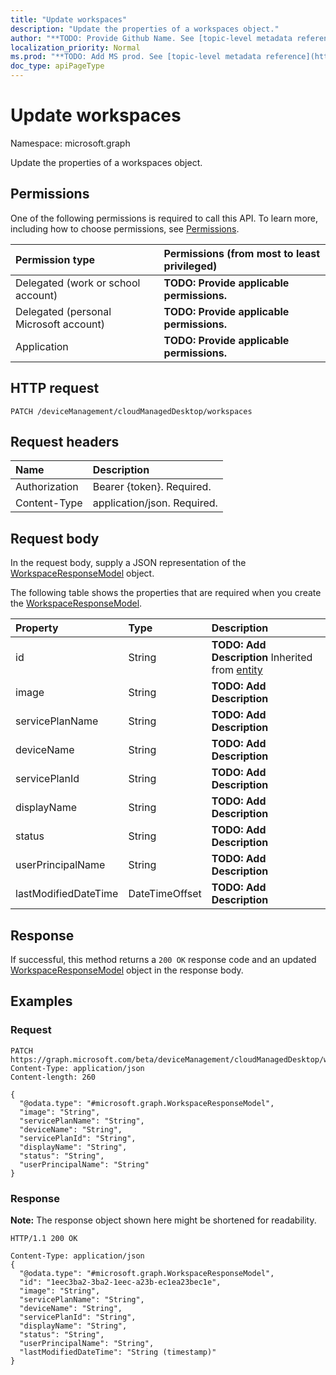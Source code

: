 ```yaml
---
title: "Update workspaces"
description: "Update the properties of a workspaces object."
author: "**TODO: Provide Github Name. See [topic-level metadata reference](https://msgo.azurewebsites.net/add/document/guidelines/metadata.html#topic-level-metadata)**"
localization_priority: Normal
ms.prod: "**TODO: Add MS prod. See [topic-level metadata reference](https://msgo.azurewebsites.net/add/document/guidelines/metadata.html#topic-level-metadata)**"
doc_type: apiPageType
---
```


# Update workspaces
Namespace: microsoft.graph

Update the properties of a workspaces object.

## Permissions
One of the following permissions is required to call this API. To learn more, including how to choose permissions, see [Permissions](/graph/permissions-reference).

|Permission type|Permissions (from most to least privileged)|
|:---|:---|
|Delegated (work or school account)|**TODO: Provide applicable permissions.**|
|Delegated (personal Microsoft account)|**TODO: Provide applicable permissions.**|
|Application|**TODO: Provide applicable permissions.**|

## HTTP request

<!-- {
  "blockType": "ignored"
}
-->
``` http
PATCH /deviceManagement/cloudManagedDesktop/workspaces
```

## Request headers
|Name|Description|
|:---|:---|
|Authorization|Bearer {token}. Required.|
|Content-Type|application/json. Required.|

## Request body
In the request body, supply a JSON representation of the [WorkspaceResponseModel](../resources/workspaceresponsemodel.md) object.

The following table shows the properties that are required when you create the [WorkspaceResponseModel](../resources/workspaceresponsemodel.md).

|Property|Type|Description|
|:---|:---|:---|
|id|String|**TODO: Add Description** Inherited from [entity](../resources/entity.md)|
|image|String|**TODO: Add Description**|
|servicePlanName|String|**TODO: Add Description**|
|deviceName|String|**TODO: Add Description**|
|servicePlanId|String|**TODO: Add Description**|
|displayName|String|**TODO: Add Description**|
|status|String|**TODO: Add Description**|
|userPrincipalName|String|**TODO: Add Description**|
|lastModifiedDateTime|DateTimeOffset|**TODO: Add Description**|



## Response

If successful, this method returns a `200 OK` response code and an updated [WorkspaceResponseModel](../resources/workspaceresponsemodel.md) object in the response body.

## Examples

### Request
<!-- {
  "blockType": "request",
  "name": "update_workspaces"
}
-->
``` http
PATCH https://graph.microsoft.com/beta/deviceManagement/cloudManagedDesktop/workspaces
Content-Type: application/json
Content-length: 260

{
  "@odata.type": "#microsoft.graph.WorkspaceResponseModel",
  "image": "String",
  "servicePlanName": "String",
  "deviceName": "String",
  "servicePlanId": "String",
  "displayName": "String",
  "status": "String",
  "userPrincipalName": "String"
}
```


### Response
**Note:** The response object shown here might be shortened for readability.
<!-- {
  "blockType": "response",
  "truncated": true
}
-->
``` http
HTTP/1.1 200 OK

Content-Type: application/json
{
  "@odata.type": "#microsoft.graph.WorkspaceResponseModel",
  "id": "1eec3ba2-3ba2-1eec-a23b-ec1ea23bec1e",
  "image": "String",
  "servicePlanName": "String",
  "deviceName": "String",
  "servicePlanId": "String",
  "displayName": "String",
  "status": "String",
  "userPrincipalName": "String",
  "lastModifiedDateTime": "String (timestamp)"
}
```

